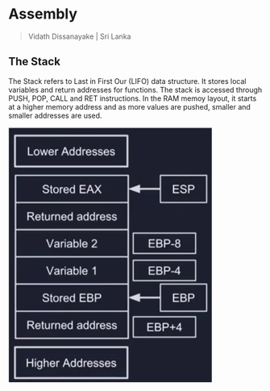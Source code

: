 # Assembly

> Vidath Dissanayake | Sri Lanka

## The Stack
 
The Stack refers to Last in First Our (LIFO) data structure. It stores local variables and return addresses for functions. The stack is accessed through PUSH, POP, CALL and RET instructions. In the RAM memoy layout, it starts at a higher memory address and as more values are pushed, smaller and smaller addresses are used.

![stack](assets/images/stack.png)